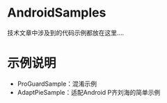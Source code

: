 # AndroidSamples
技术文章中涉及到的代码示例都放在这里....

# 示例说明
* ProGuardSample：混淆示例
* AdaptPieSample：适配Android P齐刘海的简单示例
